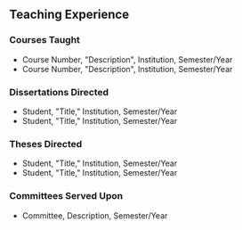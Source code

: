 <!---
this could include courses, Dissertations/Theses directed, committees served
upon, etc.
--->
## Teaching Experience

### Courses Taught

- Course Number, "Description", Institution, Semester/Year
- Course Number, "Description", Institution, Semester/Year

### Dissertations Directed

- Student, "Title," Institution, Semester/Year
- Student, "Title," Institution, Semester/Year

### Theses Directed

- Student, "Title," Institution, Semester/Year
- Student, "Title," Institution, Semester/Year

### Committees Served Upon

- Committee, Description, Semester/Year